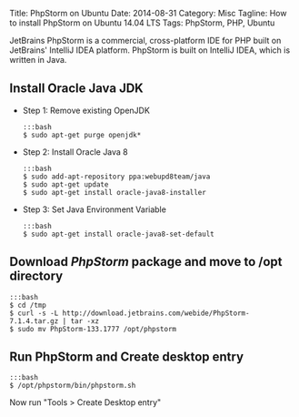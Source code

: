 Title: PhpStorm on Ubuntu
Date: 2014-08-31
Category: Misc
Tagline: How to install PhpStorm on Ubuntu 14.04 LTS
Tags: PhpStorm, PHP, Ubuntu

JetBrains PhpStorm is a commercial, cross-platform IDE for PHP built on JetBrains' IntelliJ IDEA platform.
PhpStorm is built on IntelliJ IDEA, which is written in Java.

## Install Oracle Java JDK

-   Step 1: Remove existing OpenJDK

        :::bash
        $ sudo apt-get purge openjdk*

-   Step 2: Install Oracle Java 8

        :::bash
        $ sudo add-apt-repository ppa:webupd8team/java
        $ sudo apt-get update
        $ sudo apt-get install oracle-java8-installer

-   Step 3: Set Java Environment Variable

        :::bash
        $ sudo apt-get install oracle-java8-set-default


## Download *PhpStorm* package and move to /opt directory

    :::bash
    $ cd /tmp
    $ curl -s -L http://download.jetbrains.com/webide/PhpStorm-7.1.4.tar.gz | tar -xz
    $ sudo mv PhpStorm-133.1777 /opt/phpstorm

## Run PhpStorm and Create desktop entry

    :::bash
    $ /opt/phpstorm/bin/phpstorm.sh

Now run "Tools > Create Desktop entry"
